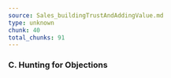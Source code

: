 ```yaml
---
source: Sales_buildingTrustAndAddingValue.md
type: unknown
chunk: 40
total_chunks: 91
---
```


### C. Hunting for Objections